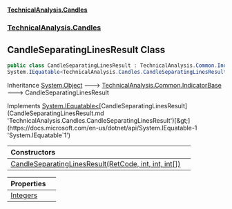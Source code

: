#### [TechnicalAnalysis.Candles](TechnicalAnalysis.Candles.md 'TechnicalAnalysis.Candles')
### [TechnicalAnalysis.Candles](TechnicalAnalysis.Candles.md#TechnicalAnalysis.Candles 'TechnicalAnalysis.Candles')

## CandleSeparatingLinesResult Class

```csharp
public class CandleSeparatingLinesResult : TechnicalAnalysis.Common.IndicatorBase,
System.IEquatable<TechnicalAnalysis.Candles.CandleSeparatingLinesResult>
```

Inheritance [System.Object](https://docs.microsoft.com/en-us/dotnet/api/System.Object 'System.Object') &#129106; [TechnicalAnalysis.Common.IndicatorBase](https://docs.microsoft.com/en-us/dotnet/api/TechnicalAnalysis.Common.IndicatorBase 'TechnicalAnalysis.Common.IndicatorBase') &#129106; CandleSeparatingLinesResult

Implements [System.IEquatable&lt;](https://docs.microsoft.com/en-us/dotnet/api/System.IEquatable-1 'System.IEquatable`1')[CandleSeparatingLinesResult](CandleSeparatingLinesResult.md 'TechnicalAnalysis.Candles.CandleSeparatingLinesResult')[&gt;](https://docs.microsoft.com/en-us/dotnet/api/System.IEquatable-1 'System.IEquatable`1')

| Constructors | |
| :--- | :--- |
| [CandleSeparatingLinesResult(RetCode, int, int, int[])](CandleSeparatingLinesResult.CandleSeparatingLinesResult(RetCode,int,int,int[]).md 'TechnicalAnalysis.Candles.CandleSeparatingLinesResult.CandleSeparatingLinesResult(TechnicalAnalysis.Common.RetCode, int, int, int[])') | |

| Properties | |
| :--- | :--- |
| [Integers](CandleSeparatingLinesResult.Integers.md 'TechnicalAnalysis.Candles.CandleSeparatingLinesResult.Integers') | |
